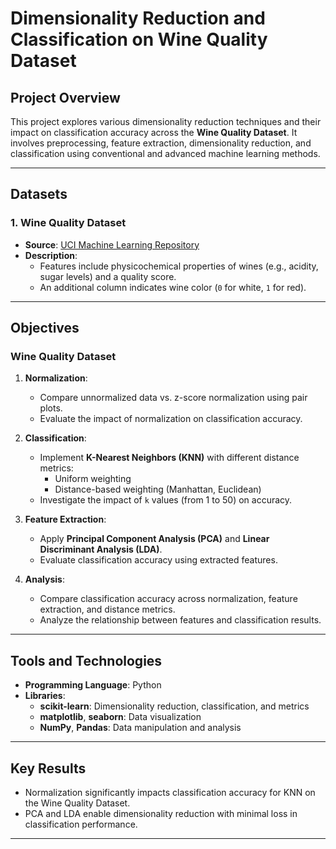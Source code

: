 # Dimensionality Reduction and Classification on Wine Quality Dataset

## Project Overview

This project explores various dimensionality reduction techniques and their impact on classification accuracy across the **Wine Quality Dataset**. It involves preprocessing, feature extraction, dimensionality reduction, and classification using conventional and advanced machine learning methods.

---

## Datasets

### 1. **Wine Quality Dataset**
- **Source**: [UCI Machine Learning Repository](https://archive.ics.uci.edu/ml/datasets/wine+quality)
- **Description**: 
  - Features include physicochemical properties of wines (e.g., acidity, sugar levels) and a quality score.
  - An additional column indicates wine color (`0` for white, `1` for red).

---

## Objectives

### Wine Quality Dataset
1. **Normalization**:
   - Compare unnormalized data vs. z-score normalization using pair plots.
   - Evaluate the impact of normalization on classification accuracy.

2. **Classification**:
   - Implement **K-Nearest Neighbors (KNN)** with different distance metrics:
     - Uniform weighting
     - Distance-based weighting (Manhattan, Euclidean)
   - Investigate the impact of `k` values (from 1 to 50) on accuracy.

3. **Feature Extraction**:
   - Apply **Principal Component Analysis (PCA)** and **Linear Discriminant Analysis (LDA)**.
   - Evaluate classification accuracy using extracted features.

4. **Analysis**:
   - Compare classification accuracy across normalization, feature extraction, and distance metrics.
   - Analyze the relationship between features and classification results.

---

## Tools and Technologies

- **Programming Language**: Python
- **Libraries**:
  - **scikit-learn**: Dimensionality reduction, classification, and metrics
  - **matplotlib**, **seaborn**: Data visualization
  - **NumPy**, **Pandas**: Data manipulation and analysis

---

## Key Results

- Normalization significantly impacts classification accuracy for KNN on the Wine Quality Dataset.
- PCA and LDA enable dimensionality reduction with minimal loss in classification performance.

---

